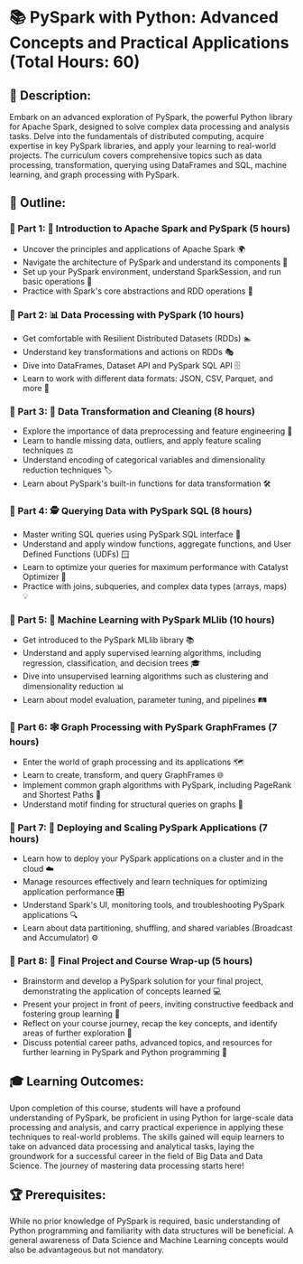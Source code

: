 # 📚 PySpark with Python: Advanced Concepts and Practical Applications (Total Hours: 60)

## 📌 Description:
Embark on an advanced exploration of PySpark, the powerful Python library for Apache Spark, designed to solve complex data processing and analysis tasks. Delve into the fundamentals of distributed computing, acquire expertise in key PySpark libraries, and apply your learning to real-world projects. The curriculum covers comprehensive topics such as data processing, transformation, querying using DataFrames and SQL, machine learning, and graph processing with PySpark.

## 📝 Outline:

### 🔹 Part 1: 🚀 Introduction to Apache Spark and PySpark (5 hours)
- Uncover the principles and applications of Apache Spark 🌍
- Navigate the architecture of PySpark and understand its components 📐
- Set up your PySpark environment, understand SparkSession, and run basic operations 🏁
- Practice with Spark's core abstractions and RDD operations 🎯

### 🔹 Part 2: 📊 Data Processing with PySpark (10 hours)
- Get comfortable with Resilient Distributed Datasets (RDDs) 🏊
- Understand key transformations and actions on RDDs 🎭
- Dive into DataFrames, Dataset API and PySpark SQL API 🗄️
- Learn to work with different data formats: JSON, CSV, Parquet, and more 🔄

### 🔹 Part 3: 🧹 Data Transformation and Cleaning (8 hours)
- Explore the importance of data preprocessing and feature engineering 🔧
- Learn to handle missing data, outliers, and apply feature scaling techniques ⚖️
- Understand encoding of categorical variables and dimensionality reduction techniques 🏷️
- Learn about PySpark's built-in functions for data transformation 🛠️

### 🔹 Part 4: 🕵️ Querying Data with PySpark SQL (8 hours)
- Master writing SQL queries using PySpark SQL interface 📝
- Understand and apply window functions, aggregate functions, and User Defined Functions (UDFs) 🪟
- Learn to optimize your queries for maximum performance with Catalyst Optimizer 🚀
- Practice with joins, subqueries, and complex data types (arrays, maps) 💡

### 🔹 Part 5: 🧠 Machine Learning with PySpark MLlib (10 hours)
- Get introduced to the PySpark MLlib library 📚
- Understand and apply supervised learning algorithms, including regression, classification, and decision trees 🎓
- Dive into unsupervised learning algorithms such as clustering and dimensionality reduction 📊
- Learn about model evaluation, parameter tuning, and pipelines 🛤️

### 🔹 Part 6: 🕸️ Graph Processing with PySpark GraphFrames (7 hours)
- Enter the world of graph processing and its applications 🗺️
- Learn to create, transform, and query GraphFrames 🌐
- Implement common graph algorithms with PySpark, including PageRank and Shortest Paths 🧮
- Understand motif finding for structural queries on graphs 🔎

### 🔹 Part 7: 🚁 Deploying and Scaling PySpark Applications (7 hours)
- Learn how to deploy your PySpark applications on a cluster and in the cloud ☁️
- Manage resources effectively and learn techniques for optimizing application performance 🎛️
- Understand Spark's UI, monitoring tools, and troubleshooting PySpark applications 🔍
- Learn about data partitioning, shuffling, and shared variables (Broadcast and Accumulator) ⚙️

### 🔹 Part 8: 🎉 Final Project and Course Wrap-up (5 hours)
- Brainstorm and develop a PySpark solution for your final project, demonstrating the application of concepts learned 💻
- Present your project in front of peers, inviting constructive feedback and fostering group learning 🎤
- Reflect on your course journey, recap the key concepts, and identify areas of further exploration 🎁
- Discuss potential career paths, advanced topics, and resources for further learning in PySpark and Python programming 🌱

## 🎓 Learning Outcomes:
Upon completion of this course, students will have a profound understanding of PySpark, be proficient in using Python for large-scale data processing and analysis, and carry practical experience in applying these techniques to real-world problems. The skills gained will equip learners to take on advanced data processing and analytical tasks, laying the groundwork for a successful career in the field of Big Data and Data Science. The journey of mastering data processing starts here!

## 🏆 Prerequisites:
While no prior knowledge of PySpark is required, basic understanding of Python programming and familiarity with data structures will be beneficial. A general awareness of Data Science and Machine Learning concepts would also be advantageous but not mandatory.

